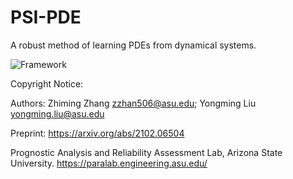 # PSI-PDE
A robust method of learning PDEs from dynamical systems.


![Framework](Framework.PNG)


Copyright Notice:

Authors: Zhiming Zhang zzhan506@asu.edu; Yongming Liu yongming.liu@asu.edu

Preprint: https://arxiv.org/abs/2102.06504

Prognostic Analysis and Reliability Assessment Lab, Arizona State University. https://paralab.engineering.asu.edu/
